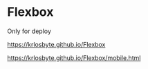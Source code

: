 # Flexbox

Only for deploy


https://krlosbyte.github.io/Flexbox

https://krlosbyte.github.io/Flexbox/mobile.html
